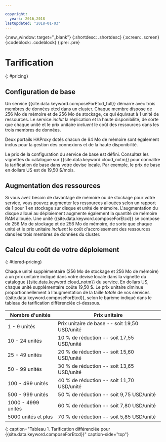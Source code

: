 ```yaml
---

copyright:
  years: 2016,2018
lastupdated: "2018-01-03"
---
```


{:new_window: target="_blank"}
{:shortdesc: .shortdesc}
{:screen: .screen}
{:codeblock: .codeblock}
{:pre: .pre}

# Tarification
{: #pricing}

## Configuration de base

Un service {{site.data.keyword.composeForEtcd_full}} démarre avec trois membres de données etcd dans un cluster. Chaque membre dispose de 256 Mo de mémoire et de 256 Mo de stockage, ce qui équivaut à 1 unité de ressources. Le service _inclut_ la réplication et la haute disponibilité, de sorte que chaque unité et le prix unitaire _incluent_ le coût des ressources dans les trois membres de données.

Deux portails HAProxy dotés chacun de 64 Mo de mémoire sont également inclus pour la gestion des connexions et de la haute disponibilité.

Le prix de la configuration du service de base est défini. Consultez les vignettes du catalogue sur {{site.data.keyword.cloud_notm}} pour connaître la tarification de base dans votre devise locale. Par exemple, le prix de base en dollars US est de 19,50 $/mois.

## Augmentation des ressources

Si vous avez besoin de davantage de mémoire ou de stockage pour votre service, vous pouvez augmenter les ressources allouées selon un rapport de 1 pour 1 en stockage sur disque et unité de mémoire. L'augmentation du disque alloué au déploiement augmente également la quantité de mémoire RAM allouée. Une unité {{site.data.keyword.composeForEtcd}} se compose de 256 Mo de stockage et de 256 Mo de mémoire, de sorte que chaque unité et le prix unitaire _incluent_ le coût d'accroissement des ressources dans les trois membres de données du cluster. 

## Calcul du coût de votre déploiement
{: #tiered-pricing}

Chaque unité supplémentaire (256 Mo de stockage et 256 Mo de mémoire) a un prix unitaire indiqué dans votre devise locale dans la vignette du catalogue {{site.data.keyword.cloud_notm}} du service. En dollars US, chaque unité supplémentaire coûte 19,50 $. Le prix unitaire diminue proportionnellement à l'augmentation de la taille _totale_ de vos services {{site.data.keyword.composeForEtcd}}, selon le barème indiqué dans le tableau de tarification différenciée ci-dessous.

Nombre d'unités|Prix unitaire
----------|-----------
1 - 9 unités|Prix unitaire de base -- soit 19,50 USD/unité
10 - 24 unités|10 % de réduction -- soit 17,55 USD/unité
25 - 49 unités|20 % de réduction -- soit 15,60 USD/unité
50 - 99 unités|30 % de réduction -- soit 13,65 USD/unité
100 - 499 unités|40 % de réduction -- soit 11,70 USD/unité
500 - 999 unités|50 % de réduction -- soit 9,75 USD/unité
1000 - 4999 unités|60 % de réduction -- soit 7,80 USD/unité
5000 unités et plus|70 % de réduction -- soit 5,85 USD/unité
{: caption="Tableau 1. Tarification différenciée pour {{site.data.keyword.composeForEtcd}}" caption-side="top"}
